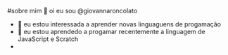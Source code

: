 #sobre mim
👋 oi eu sou @giovannaroncolato
- 👀 eu estou interessada a aprender novas linguaguens de progamação
- 🌱 eu estou aprendedo a progamar recentemente a linguagem de JavaScript e Scratch
- 


